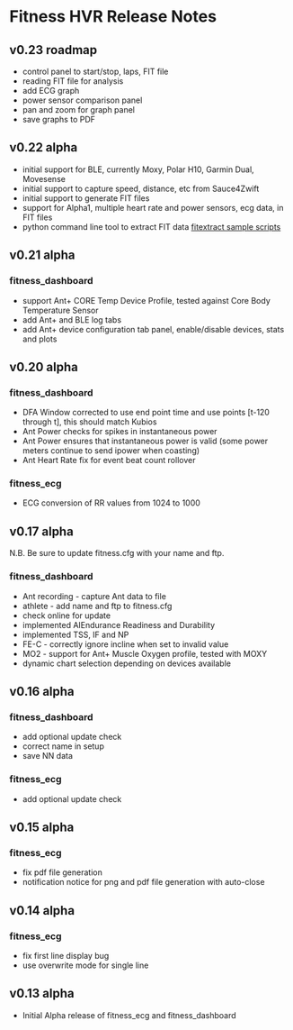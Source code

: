 # Fitness HVR Release Notes

## v0.23 roadmap
- control panel to start/stop, laps, FIT file 
- reading FIT file for analysis
- add ECG graph 
- power sensor comparison panel
- pan and zoom for graph panel
- save graphs to PDF


## v0.22 alpha
- initial support for BLE, currently Moxy, Polar H10, Garmin Dual, Movesense
- initial support to capture speed, distance, etc from Sauce4Zwift
- initial support to generate FIT files
- support for Alpha1, multiple heart rate and power sensors, ecg data, in FIT files
- python command line tool to extract FIT data [fitextract sample scripts](https://github.com/stuartlynne/fitextract)

## v0.21 alpha

### fitness\_dashboard
- support Ant+ CORE Temp Device Profile, tested against Core Body Temperature Sensor
- add Ant+ and BLE log tabs
- add Ant+ device configuration tab panel, enable/disable devices, stats and plots

## v0.20 alpha

### fitness\_dashboard
- DFA Window corrected to use end point time and use points [t-120 through t], this should match Kubios
- Ant Power checks for spikes in instantaneous power
- Ant Power ensures that instantaneous power is valid (some power meters continue to send ipower when coasting)
- Ant Heart Rate fix for event beat count rollover

### fitness\_ecg
- ECG conversion of RR values from 1024 to 1000


## v0.17 alpha

N.B. Be sure to update fitness.cfg with your name and ftp.

### fitness\_dashboard
- Ant recording - capture Ant data to file
- athlete - add name and ftp to fitness.cfg
- check online for update 
- implemented AIEndurance Readiness and Durability
- implemented TSS, IF and NP
- FE-C - correctly ignore incline when set to invalid value
- MO2 - support for Ant+ Muscle Oxygen profile, tested with MOXY
- dynamic chart selection depending on devices available

## v0.16 alpha
### fitness\_dashboard
- add optional update check
- correct name in setup
- save NN data 

### fitness\_ecg
- add optional update check

## v0.15 alpha
### fitness\_ecg
- fix pdf file generation
- notification notice for png and pdf file generation with auto-close

## v0.14 alpha
### fitness\_ecg
- fix first line display bug 
- use overwrite mode for single line

## v0.13 alpha
- Initial Alpha release of fitness\_ecg and fitness\_dashboard
